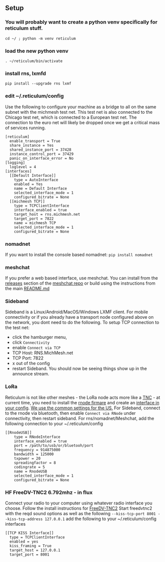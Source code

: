 ## Setup
### You will probably want to create a python venv specifically for reticulum stuff.
`cd ~/ ; python -m venv reticulum`
### load the new python venv
`. ~/reticulum/bin/activate`
### install rns, lxmfd 
`pip install --upgrade rns lxmf`
### edit ~/.reticulum/config 
Use the following to configure your machine as a bridge to all on the same subnet with the michmesh test net. This test net is also connected to the Chicago test net, which is connected to a European test net. The connection to the euro net will likely be dropped once we get a critical mass of services running.
```
[reticulum]
  enable_transport = True
  share_instance = Yes
  shared_instance_port = 37428
  instance_control_port = 37429
  panic_on_interface_error = No
[logging]
  loglevel = 4
[interfaces]
  [[Default Interface]]
    type = AutoInterface
    enabled = Yes
    name = Default Interface
    selected_interface_mode = 1
    configured_bitrate = None
  [[michmesh TCP]]
    type = TCPClientInterface
    interface_enabled = true
    target_host = rns.michmesh.net
    target_port = 7822
    name = michmesh TCP
    selected_interface_mode = 1
    configured_bitrate = None
```
### nomadnet
If you want to install the console based nomadnet:
`pip install nomadnet`
### meshchat
If you prefer a web based interface, use meshchat. You can install from the [releases](https://github.com/liamcottle/reticulum-meshchat/releases) section of the [meshchat repo](https://github.com/liamcottle/reticulum-meshchat) or build using the instructions from the main [README.md](https://github.com/liamcottle/reticulum-meshchat/blob/master/README.md)

### Sideband
Sideband is a Linux/Android/MacOS/Windows LXMF client. 
For mobile connectivity or if you already have a transport node configured above on the network, you dont need to do the following. 
To setup TCP connection to the test net:
- click the hamburger menu,
- click `Connectivity` 
- enable `Connect via TCP`
- TCP Host: RNS.MichMesh.net
- TCP Port: 7822
- x out of the config 
- restart Sideband.
You should now be seeing things show up in the announce stream.
### LoRa
Reticulum is not like other meshes - the LoRa node acts more like a [TNC](https://en.wikipedia.org/wiki/Terminal_node_controller) - at current time, you need to install the [rnode firmare](https://liamcottle.github.io/rnode-flasher/) and create an [interface in your config](https://reticulum.network/manual/interfaces.html#rnode-lora-interface).
[We use the common settings for the US.](https://github.com/markqvist/Reticulum/wiki/Popular-RNode-Settings#united-states)
For Sideband, connect to the rnode via bluetooth, then enable `Connect via RNode` under connectivity, then restart sideband.
For rns/nomadnet/Meshchat, add the following connection to your ~/.reticulum/config
```
[[RnodeUSB]]
    type = RNodeInterface
    interface_enabled = true
    port = /path/to/usb/or/bluetooh/port
    frequency = 914875000
    bandwidth = 125000
    txpower = 20
    spreadingfactor = 8
    codingrate = 5
    name = RnodeUSB
    selected_interface_mode = 1
    configured_bitrate = None
```
### HF FreeDV-TNC2 6.792mhz - in flux
Connect your radio to your computer using whatever radio interface you choose.
Follow the install instructions for [FreeDV-TNC2](https://github.com/xssfox/freedvtnc2)
Start freedvtnc2 with the reqd sound options as well as the following `--kiss-tcp-port 8001 --kiss-tcp-address 127.0.0.1`
add the following to your ~/.reticulum/config interfaces
```
[[TCP KISS Interface]]
  type = TCPClientInterface
  enabled = yes
  kiss_framing = True
  target_host = 127.0.0.1
  target_port = 8001
```

